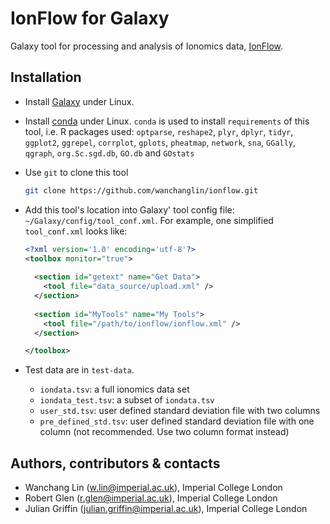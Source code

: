 # IonFlow for Galaxy #

Galaxy tool for processing and analysis of Ionomics data,
[IonFlow](https://github.com/AlinaPeluso/MetaboFlow). 

## Installation ##

- Install [Galaxy](https://github.com/galaxyproject/galaxy) under Linux.

- Install [conda](https://docs.conda.io/en/latest/miniconda.html) under
  Linux. `conda` is used to install `requirements` of this tool, i.e. R
  packages used: `optparse`, `reshape2`, `plyr`, `dplyr`, `tidyr`,
  `ggplot2`, `ggrepel`, `corrplot`, `gplots`, `pheatmap`, `network`, `sna`,
  `GGally`, `qgraph`, `org.Sc.sgd.db`, `GO.db` and `GOstats`

- Use `git` to clone this tool

  ```bash
  git clone https://github.com/wanchanglin/ionflow.git
  ```

- Add this tool's location into Galaxy' tool config file:
  `~/Galaxy/config/tool_conf.xml`. For example, one simplified
  `tool_conf.xml` looks like:

  ```xml
  <?xml version='1.0' encoding='utf-8'?>
  <toolbox monitor="true">
    
    <section id="getext" name="Get Data">
      <tool file="data_source/upload.xml" />
    </section>
    
    <section id="MyTools" name="My Tools">
      <tool file="/path/to/ionflow/ionflow.xml" />
    </section>

  </toolbox>
  ```

- Test data are in `test-data`.
  - `iondata.tsv`: a full ionomics data set 
  - `iondata_test.tsv`: a subset of `iondata.tsv`
  - `user_std.tsv`: user defined standard deviation file with two columns
  - `pre_defined_std.tsv`: user defined standard deviation file with one
    column (not recommended. Use two column format instead) 

## Authors, contributors & contacts ##

- Wanchang Lin (w.lin@imperial.ac.uk), Imperial College London
- Robert Glen (r.glen@imperial.ac.uk), Imperial College London
- Julian Griffin (julian.griffin@imperial.ac.uk), Imperial College London
